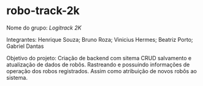 ﻿# robo-track-2k
Nome do grupo: *Logitrack 2K*

Integrantes:
            Henrique Souza;
            Bruno Roza;
            Vinicius Hermes;
            Beatriz Porto;
            Gabriel Dantas

Objetivo do projeto:
            Criação de backend com sitema CRUD 
salvamento e atualização de dados de robôs. Rastreando e possuindo informações de operação dos robos registrados. Assim como atribuição de novos robôs ao sistema.

